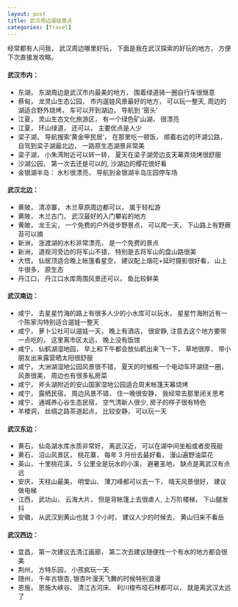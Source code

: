 ```yaml
---
layout: post
title: 武汉周边遛娃景点
categories: [Travel]
---
```


经常都有人问我， 武汉周边哪里好玩， 下面是我在武汉探索的好玩的地方， 方便下次直接发攻略。

#### 武汉市内：
* 东湖， 东湖周边是武汉市内最美的地方， 围着绿道骑一圈自行车很惬意
* 蔡甸， 龙灵山生态公园， 市内遛娃风景最好的地方， 可以玩一整天, 周边的湖适合野外烧烤， 车可以开到湖边， 导航到 ‘窑头’
* 江夏， 灵山生态文化旅游区， 有一个绿色矿山湖， 很漂亮
* 江夏， 环山绿道， 还可以， 主要优点是人少
* 梁子湖， 导航搜索‘黄金甲民居’， 在那里吃一顿饭， 顺着右边的环湖公路， 自驾到梁子湖最北边， 一路原生态湖景非常美
* 梁子湖， 小朱湾附近可以转一转， 夏天在梁子湖旁边支天幕弄烧烤很舒服
* 沙湖公园， 第一次去还是可以的, 沙湖边的樱花很好看
* 金银湖半岛： 水杉很漂亮， 导航到金银湖半岛庄园停车场

#### 武汉北边：
* 黄陂， 清凉寨， 木兰草原周边都可以， 属于轻松游
* 黄陂， 木兰古门， 武汉最好的入门攀岩的地方
* 黄陂， 龙王尖， 一个免费的户外徒步野景点， 可以爬一天， 下山路上有野蕨苔可以摘
* 新洲， 涨渡湖的水杉非常漂亮， 是一个免费的景点
* 新洲， 道观河旁边的将军山不错， 特别是去将军山的盘山路很美
* 大悟， 仙居顶适合晚上帐篷看星空， 建议配上烟花+延时摄影很好看， 山上牛很多， 原生态
* 丹江口， 丹江口水库周围风景还可以， 鱼比较鲜美

#### 武汉南边：
* 咸宁， 去星星竹海的路上有很多人少的小水库可以玩水， 星星竹海附近有一个陈家沟特别适合遛娃一整天
* 咸宁， 萝卜公社可以遛娃一天， 晚上有酒店， 很安静, 注意去这个地方要带一点吃的， 这里离市区太远， 晚上没有饭馆
* 咸宁， 仙鹤湖湿地园， 早上和下午都会放仙鹤出来飞一下， 草地很厚， 带小朋友出来露营晒太阳很舒服
* 咸宁， 大洲湖湿地公园风景很不错， 夏天的时候租一个电动车环湖绕一圈， 风景很美， 周边也有很多私房菜
* 咸宁， 斧头湖附近的安山国家湿地公园适合周末帐篷天幕烧烤
* 咸宁， 露栖民宿， 周边风景不错， 住一晚很安静， 我经常去那里闭关思考
* 咸宁， 通城养心谷生态民宿， 空气清新人很少, 房子的样子很有特色
* 羊楼洞， 丝绸之路茶道起点， 比较安静， 可以玩一天

#### 武汉东边：
* 黄石， 仙岛湖水库水质非常好， 离武汉近， 可以在湖中间坐船或者皮筏艇
* 黄石， 沼山风景区， 桃花寨， 每年 3 月份去最好看， 漫山遍野油菜花
* 英山， 十里桃花溪， 5 公里全是玩水的小溪， 避暑圣地， 缺点是离武汉有点远
* 安庆， 天柱山最美， 明堂山、 薄刀峰都可以去一下， 晴天风景很好， 建议做电梯
* 江西， 武功山， 云海大片， 但是背帐篷上去很虐人, 上万阶楼梯， 下山腿发抖
* 安徽， 从武汉到黄山也就 3 个小时， 建议人少的时候去， 黄山归来不看岳

#### 武汉西边：
* 宜昌， 第一次建议去清江画廊， 第二次去建议随便找一个有水的地方都会很美
* 荆州， 方特乐园， 小孩疯玩一天
* 随州， 千年古银杏, 银杏叶漫天飞舞的时候特别浪漫
* 恩施， 恩施大峡谷、 清江古河床、 利川梭布垭石林都可以， 就是离武汉太远了

